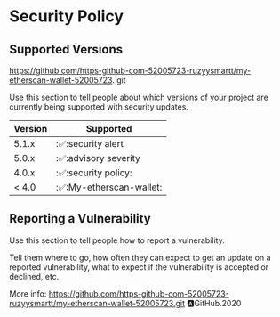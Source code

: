 # Security Policy

## Supported Versions
https://github.com/https-github-com-52005723-ruzyysmartt/my-etherscan-wallet-52005723.
git

Use this section to tell people about which versions of your project are
currently being supported with security updates.

| Version |      Supported          |
| ------- | ----------------------- |
| 5.1.x   | :✅:security alert      |
| 5.0.x   | :✅:advisory severity   |            
| 4.0.x   | :✅:security policy:    |
| < 4.0   | :✅:My-etherscan-wallet:|               

## Reporting a Vulnerability

Use this section to tell people how to report a vulnerability.

Tell them where to go, how often they can expect to get an update on a
reported vulnerability, what to expect if the vulnerability is accepted or
declined, etc.

More info:
https://github.com/https-github-com-52005723-ruzyysmartt/my-etherscan-wallet-52005723.git
🅰️GitHub.2020
